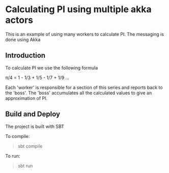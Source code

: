 Calculating PI using multiple akka actors
=========================================
This is an example of using many workers to calculate PI. The messaging is done using Akka


Introduction
------------
To calculate PI we use the following formula

π/4 = 1 - 1/3 + 1/5 - 1/7 + 1/9 ...

Each 'worker' is responsible for a section of this series and reports back to the 'boss'.  The 'boss'
accumulates all the calculated values to give an approximation of PI.


Build and Deploy
----------------
The project is built with SBT

To compile:
> sbt compile

To run:
> sbt run 
